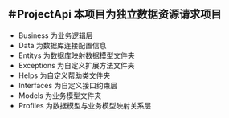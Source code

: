 ＃ProjectApi
本项目为独立数据资源请求项目
--
- Business 为业务逻辑层
- Data 为数据库连接配置信息
- Entitys 为数据库映射数据模型文件夹
- Exceptions 为自定义扩展方法文件夹
- Helps 为自定义帮助类文件夹
- Interfaces 为自定义接口约束层
- Models 为业务模型文件夹
- Profiles 为数据模型与业务模型映射关系层
